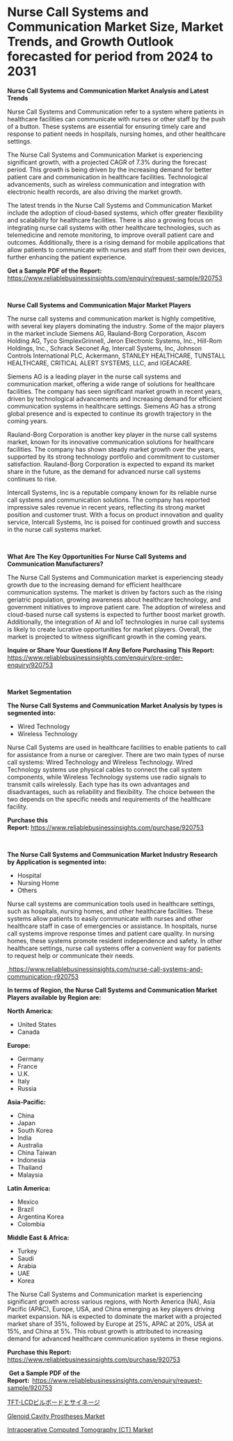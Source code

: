 <p><h1>Nurse Call Systems and Communication Market Size, Market Trends, and Growth Outlook forecasted for period from 2024 to 2031</h1></p><p><strong>Nurse Call Systems and Communication Market Analysis and Latest Trends</strong></p>
<p><p>Nurse Call Systems and Communication refer to a system where patients in healthcare facilities can communicate with nurses or other staff by the push of a button. These systems are essential for ensuring timely care and response to patient needs in hospitals, nursing homes, and other healthcare settings.</p><p>The Nurse Call Systems and Communication Market is experiencing significant growth, with a projected CAGR of 7.3% during the forecast period. This growth is being driven by the increasing demand for better patient care and communication in healthcare facilities. Technological advancements, such as wireless communication and integration with electronic health records, are also driving the market growth.</p><p>The latest trends in the Nurse Call Systems and Communication Market include the adoption of cloud-based systems, which offer greater flexibility and scalability for healthcare facilities. There is also a growing focus on integrating nurse call systems with other healthcare technologies, such as telemedicine and remote monitoring, to improve overall patient care and outcomes. Additionally, there is a rising demand for mobile applications that allow patients to communicate with nurses and staff from their own devices, further enhancing the patient experience.</p></p>
<p><strong>Get a Sample PDF of the Report:&nbsp;</strong> <a href="https://www.reliablebusinessinsights.com/enquiry/request-sample/920753">https://www.reliablebusinessinsights.com/enquiry/request-sample/920753</a></p>
<p>&nbsp;</p>
<p><strong>Nurse Call Systems and Communication Major Market Players</strong></p>
<p><p>The nurse call systems and communication market is highly competitive, with several key players dominating the industry. Some of the major players in the market include Siemens AG, Rauland-Borg Corporation, Ascom Holding AG, Tyco SimplexGrinnell, Jeron Electronic Systems, Inc., Hill-Rom Holdings, Inc., Schrack Seconet Ag, Intercall Systems, Inc, Johnson Controls International PLC, Ackermann, STANLEY HEALTHCARE, TUNSTALL HEALTHCARE, CRITICAL ALERT SYSTEMS, LLC, and IGEACARE.</p><p>Siemens AG is a leading player in the nurse call systems and communication market, offering a wide range of solutions for healthcare facilities. The company has seen significant market growth in recent years, driven by technological advancements and increasing demand for efficient communication systems in healthcare settings. Siemens AG has a strong global presence and is expected to continue its growth trajectory in the coming years.</p><p>Rauland-Borg Corporation is another key player in the nurse call systems market, known for its innovative communication solutions for healthcare facilities. The company has shown steady market growth over the years, supported by its strong technology portfolio and commitment to customer satisfaction. Rauland-Borg Corporation is expected to expand its market share in the future, as the demand for advanced nurse call systems continues to rise.</p><p>Intercall Systems, Inc is a reputable company known for its reliable nurse call systems and communication solutions. The company has reported impressive sales revenue in recent years, reflecting its strong market position and customer trust. With a focus on product innovation and quality service, Intercall Systems, Inc is poised for continued growth and success in the nurse call systems market.</p></p>
<p>&nbsp;</p>
<p><strong>What Are The Key Opportunities For Nurse Call Systems and Communication Manufacturers?</strong></p>
<p><p>The Nurse Call Systems and Communication market is experiencing steady growth due to the increasing demand for efficient healthcare communication systems. The market is driven by factors such as the rising geriatric population, growing awareness about healthcare technology, and government initiatives to improve patient care. The adoption of wireless and cloud-based nurse call systems is expected to further boost market growth. Additionally, the integration of AI and IoT technologies in nurse call systems is likely to create lucrative opportunities for market players. Overall, the market is projected to witness significant growth in the coming years.</p></p>
<p><strong>Inquire or Share Your Questions If Any Before Purchasing This Report:</strong> <a href="https://www.reliablebusinessinsights.com/enquiry/pre-order-enquiry/920753">https://www.reliablebusinessinsights.com/enquiry/pre-order-enquiry/920753</a></p>
<p>&nbsp;</p>
<p><strong>Market Segmentation</strong></p>
<p><strong>The Nurse Call Systems and Communication Market Analysis by types is segmented into:</strong></p>
<p><ul><li>Wired Technology</li><li>Wireless Technology</li></ul></p>
<p><p>Nurse Call Systems are used in healthcare facilities to enable patients to call for assistance from a nurse or caregiver. There are two main types of nurse call systems: Wired Technology and Wireless Technology. Wired Technology systems use physical cables to connect the call system components, while Wireless Technology systems use radio signals to transmit calls wirelessly. Each type has its own advantages and disadvantages, such as reliability and flexibility. The choice between the two depends on the specific needs and requirements of the healthcare facility.</p></p>
<p><strong>Purchase this Report:&nbsp;</strong><a href="https://www.reliablebusinessinsights.com/purchase/920753">https://www.reliablebusinessinsights.com/purchase/920753</a></p>
<p>&nbsp;</p>
<p><strong>The Nurse Call Systems and Communication Market Industry Research by Application is segmented into:</strong></p>
<p><ul><li>Hospital</li><li>Nursing Home</li><li>Others</li></ul></p>
<p><p>Nurse call systems are communication tools used in healthcare settings, such as hospitals, nursing homes, and other healthcare facilities. These systems allow patients to easily communicate with nurses and other healthcare staff in case of emergencies or assistance. In hospitals, nurse call systems improve response times and patient care quality. In nursing homes, these systems promote resident independence and safety. In other healthcare settings, nurse call systems offer a convenient way for patients to request help or communicate their needs.</p></p>
<p><a href="https://www.reliablebusinessinsights.com/nurse-call-systems-and-communication-r920753">&nbsp;https://www.reliablebusinessinsights.com/nurse-call-systems-and-communication-r920753</a></p>
<p><strong>In terms of Region, the Nurse Call Systems and Communication Market Players available by Region are:</strong></p>
<p>
    <p> <strong> North America: </strong>
        <ul>
            <li>United States</li>
            <li>Canada</li>
        </ul>
        </p> 
    <p> <strong> Europe: </strong>
        <ul>
            <li>Germany</li>
            <li>France</li>
            <li>U.K.</li>
            <li>Italy</li>
            <li>Russia</li>
        </ul>
        </p> 
    <p> <strong> Asia-Pacific: </strong>
        <ul>
            <li>China</li>
            <li>Japan</li>
            <li>South Korea</li>
            <li>India</li>
            <li>Australia</li>
            <li>China Taiwan</li>
            <li>Indonesia</li>
            <li>Thailand</li>
            <li>Malaysia</li>
        </ul>
        </p> 
    <p> <strong> Latin America: </strong>
        <ul>
            <li>Mexico</li>
            <li>Brazil</li>
            <li>Argentina Korea</li>
            <li>Colombia</li>
        </ul>
        </p> 
    <p> <strong> Middle East & Africa: </strong>
        <ul>
            <li>Turkey</li>
            <li>Saudi</li>
            <li>Arabia</li>
            <li>UAE</li>
            <li>Korea</li>
        </ul>
    </p>
    </p>
<p><p>The Nurse Call Systems and Communication market is experiencing significant growth across various regions, with North America (NA), Asia Pacific (APAC), Europe, USA, and China emerging as key players driving market expansion. NA is expected to dominate the market with a projected market share of 35%, followed by Europe at 25%, APAC at 20%, USA at 15%, and China at 5%. This robust growth is attributed to increasing demand for advanced healthcare communication systems in these regions.</p></p>
<p><strong>Purchase this Report: </strong><a href="https://www.reliablebusinessinsights.com/purchase/920753">https://www.reliablebusinessinsights.com/purchase/920753</a></p>
<p>&nbsp;<strong>Get a Sample PDF of the Report:&nbsp;&nbsp;</strong><a href="https://www.reliablebusinessinsights.com/enquiry/request-sample/920753">https://www.reliablebusinessinsights.com/enquiry/request-sample/920753</a></p>
<p><strong></strong></p>
<p><p><a href="https://github.com/Fatimaklein1/Market-Research-Report-List-2/blob/main/9972891175687.md">TFT-LCDビルボードとサイネージ</a></p><p><a href="https://github.com/kmatchooka/Market-Research-Report-List-1/blob/main/glenoid-cavity-prostheses-market.md">Glenoid Cavity Prostheses Market</a></p><p><a href="https://github.com/zmnbyevx75/Market-Research-Report-List-1/blob/main/intraoperative-computed-tomography-ct-market.md">Intraoperative Computed Tomography (CT) Market</a></p></p>